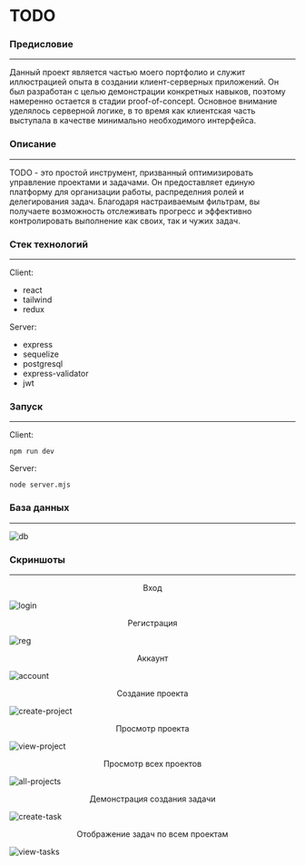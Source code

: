 # TODO

### Предисловие
---
Данный проект является частью моего портфолио и служит иллюстрацией опыта в создании клиент-серверных приложений. Он был разработан с целью демонстрации конкретных навыков, поэтому намеренно остается в стадии proof-of-concept. Основное внимание уделялось серверной логике, в то время как клиентская часть выступала в качестве минимально необходимого интерфейса.

### Описание
---
TODO - это простой инструмент, призванный оптимизировать управление проектами и задачами. Он предоставляет единую платформу для организации работы, распределния ролей и делегирования задач. Благодаря настраиваемым фильтрам, вы получаете возможность отслеживать прогресс и эффективно контролировать выполнение как своих, так и чужих задач. 

### Стек технологий
---
Client:
* react
* tailwind
* redux

Server:
* express
* sequelize 
* postgresql
* express-validator
* jwt

### Запуск
---
Client:
```
npm run dev
```
Server:
```
node server.mjs
```
### База данных
---
![db](/screenshots/db.png)

### Скриншоты
---
<div style="text-align: center;"> Вход </div>

![login](/screenshots/login.jpg)

<div style="text-align: center;"> Регистрация </div>

![reg](/screenshots/reg.jpg)

<div style="text-align: center;"> Аккаунт </div>

![account](/screenshots/account.jpg)

<div style="text-align: center;"> Создание проекта </div>

![create-project](/screenshots/create-project.jpg)

<div style="text-align: center;"> Просмотр проекта </div>

![view-project](/screenshots/view-project.jpg)

<div style="text-align: center;"> Просмотр всех проектов </div>

![all-projects](/screenshots/all-projects.jpg)

<div style="text-align: center;"> Демонстрация создания задачи</div>

![create-task](/screenshots/create-task.jpg)

<div style="text-align: center;"> Отображение задач по всем проектам</div>

![view-tasks](/screenshots/view-tasks.jpg)

